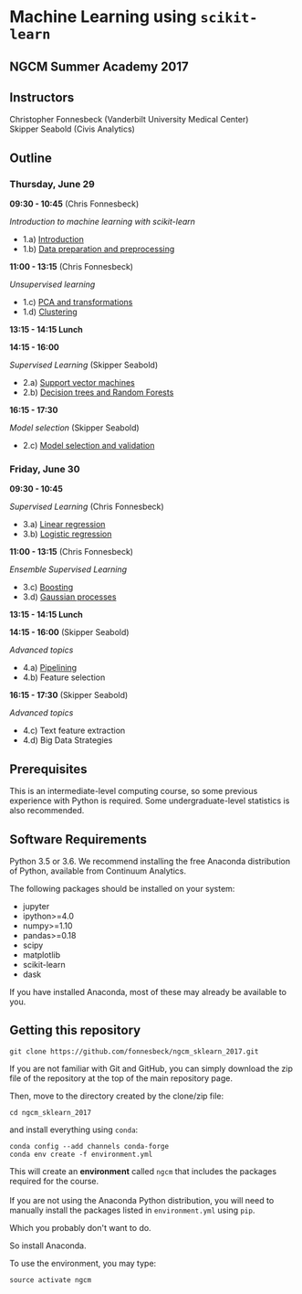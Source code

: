 # Machine Learning using `scikit-learn`

## NGCM Summer Academy 2017



## Instructors

Christopher Fonnesbeck (Vanderbilt University Medical Center)  
Skipper Seabold (Civis Analytics)

## Outline

### Thursday, June 29

**09:30 - 10:45** (Chris Fonnesbeck)

*Introduction to machine learning with scikit-learn*

- 1.a) [Introduction](notebooks/1a-Scikit-Learn.ipynb)
- 1.b) [Data preparation and preprocessing](notebooks/1b-Data-Preprocessing.ipynb)

**11:00 - 13:15** (Chris Fonnesbeck)

*Unsupervised learning*

- 1.c) [PCA and transformations](notebooks/1c-Dimensionality-Reduction.ipynb)
- 1.d) [Clustering](notebooks/1d-Clustering.ipynb)


**13:15 - 14:15 Lunch**

**14:15 - 16:00**

*Supervised Learning* (Skipper Seabold)

- 2.a) [Support vector machines](notebooks/2a-Support-Vector-Machines.ipynb)
- 2.b) [Decision trees and Random Forests](notebooks/2b-Decision-Trees-and-Random-Forests.ipynb)

**16:15 - 17:30** 

*Model selection* (Skipper Seabold)

- 2.c) [Model selection and validation](notebooks/2c-Model-selection-and-validation.ipynb)

### Friday, June 30

**09:30 - 10:45**

*Supervised Learning* (Chris Fonnesbeck)

- 3.a) [Linear regression](notebooks/3a-Regression-Analysis.ipynb)
- 3.b) [Logistic regression](3a-Regression-Analysis-ipynb)

**11:00 - 13:15** (Chris Fonnesbeck)

*Ensemble Supervised Learning*

- 3.c) [Boosting](notebooks/4a-Boosting.ipynb)
- 3.d) [Gaussian processes](notebooks/4b-Gaussian-Processes.ipynb)

**13:15 - 14:15 Lunch**

**14:15 - 16:00** (Skipper Seabold)

*Advanced topics*

- 4.a) [Pipelining](notebooks/4a-Pipelines.ipynb)
- 4.b) Feature selection

**16:15 - 17:30** (Skipper Seabold)

*Advanced topics*

- 4.c) Text feature extraction
- 4.d) Big Data Strategies


## Prerequisites

This is an intermediate-level computing course, so some previous experience with Python is required. Some undergraduate-level statistics is also recommended.

## Software Requirements

Python 3.5 or 3.6. We recommend installing the free Anaconda distribution of Python, available from Continuum Analytics.

The following packages should be installed on your system:

- jupyter
- ipython>=4.0
- numpy>=1.10
- pandas>=0.18
- scipy
- matplotlib
- scikit-learn
- dask

If you have installed Anaconda, most of these may already be available to you.

## Getting this repository

    git clone https://github.com/fonnesbeck/ngcm_sklearn_2017.git

If you are not familiar with Git and GitHub, you can simply download the zip file of the repository at the top of the main repository page.

Then, move to the directory created by the clone/zip file:

    cd ngcm_sklearn_2017

and install everything using `conda`:

    conda config --add channels conda-forge
    conda env create -f environment.yml

This will create an **environment** called `ngcm` that includes the packages required for the course.    
​    
If you are not using the Anaconda Python distribution, you will need to manually install the packages listed in `environment.yml` using `pip`.

Which you probably don't want to do.

So install Anaconda.

To use the environment, you may type:

    source activate ngcm
